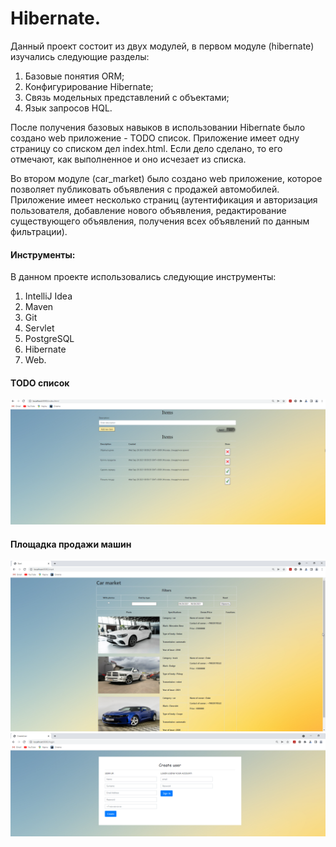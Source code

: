 # Hibernate.
Данный проект состоит из двух модулей, в первом модуле (hibernate) изучались следующие разделы:
1) Базовые понятия ORM;    
2) Конфигурирование Hibernate;    
3) Связь модельных представлений с объектами;    
4) Язык запросов HQL.

После получения базовых навыков в использовании Hibernate было создано web приложение - TODO список. Приложение имеет одну страницу со списком дел index.html. Если дело сделано, то его отмечают, как выполненное и оно исчезает из списка.

Во втором модуле (car_market) было создано web приложение, которое позволяет публиковать объявления с продажей автомобилей. Приложение имеет несколько страниц (аутентификация и авторизация пользователя, добавление нового объявления, редактирование существующего объявления, получения всех объявлений по данным фильтрации).

#### Инструменты:
В данном проекте использовались следующие инструменты:    
1) IntelliJ Idea    
2) Maven        
3) Git    
4) Servlet    
5) PostgreSQL    
6) Hibernate    
7) Web.

#### TODO список 
![TODO list](https://github.com/ZubovVP/job4j_hibernate/blob/master/hibernate/src/main/resources/images/index_page.png "Список дел")                                     

#### Площадка продажи машин 
![Car_market](https://github.com/ZubovVP/job4j_hibernate/blob/master/car_market/src/main/resources/images/start_page.png "Список дел")
![Car_market](https://github.com/ZubovVP/job4j_hibernate/blob/master/car_market/src/main/resources/images/login.png "Список дел")